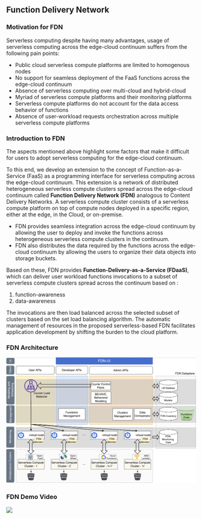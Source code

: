 ## Function Delivery Network

### Motivation for FDN
Serverless computing despite having many advantages, usage of serverless computing across the edge-cloud continuum suffers from the following pain points:
- Public cloud serverless compute platforms are limited to homogenous nodes
- No support for seamless deployment of the FaaS functions across the edge-cloud continuum
- Absence of serverless computing over multi-cloud and hybrid-cloud
- Myriad of serverless compute platforms and their monitoring platforms
- Serverless compute platforms do not account for the data access behavior of functions
- Absence of user-workload requests orchestration across multiple serverless compute platforms


### Introduction to FDN

The aspects mentioned above highlight some factors that make it difficult for users to adopt serverless computing for the edge-cloud continuum.

To this end, we develop an extension to the concept of Function-as-a-Service (FaaS) as a programming interface for serverless computing across the
edge-cloud continuum. This extension is a network of distributed heterogeneous serverless compute clusters spread across the edge-cloud continuum 
called **Function Delivery Network (FDN)** analogous to Content Delivery Networks. A serverless compute cluster consists of a serverless compute platform on top
of compute nodes deployed in a specific region, either at the edge, in the Cloud, or on-premise. 
- FDN provides seamless integration across the edge-cloud continuum by allowing the user to deploy and invoke the functions across heterogeneous serverless compute clusters in the continuum. 
- FDN also distributes the data required by the functions across the edge-cloud continuum by allowing the users to organize their data objects into storage buckets.

Based on these, FDN provides **Function-Delivery-as-a-Service (FDaaS)**, which can deliver user workload functions invocations to a subset of serverless compute clusters spread across the
continuum based on :
1) function-awareness 
2) data-awareness

The invocations are then load balanced across the selected subset of clusters based on the set load balancing algorithm. The automatic management of 
resources in the proposed serverless-based FDN facilitates application development by shifting the burden to the cloud platform.

### FDN Architecture

![FDN Architecture](profile/fdn-archi.png)

### FDN Demo Video
[<img src="https://img.youtube.com/vi/RBOfp34bZxM/maxresdefault.jpg" width="50%">](https://youtu.be/RBOfp34bZxM)
